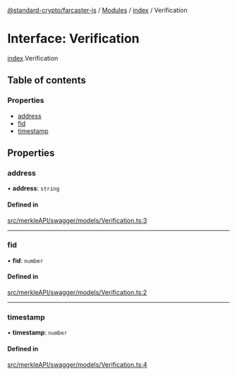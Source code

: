 [@standard-crypto/farcaster-js](../README.md) / [Modules](../modules.md) / [index](../modules/index.md) / Verification

# Interface: Verification

[index](../modules/index.md).Verification

## Table of contents

### Properties

- [address](index.Verification.md#address)
- [fid](index.Verification.md#fid)
- [timestamp](index.Verification.md#timestamp)

## Properties

### address

• **address**: `string`

#### Defined in

[src/merkleAPI/swagger/models/Verification.ts:3](https://github.com/standard-crypto/farcaster-js/blob/main/src/merkleAPI/swagger/models/Verification.ts#L3)

___

### fid

• **fid**: `number`

#### Defined in

[src/merkleAPI/swagger/models/Verification.ts:2](https://github.com/standard-crypto/farcaster-js/blob/main/src/merkleAPI/swagger/models/Verification.ts#L2)

___

### timestamp

• **timestamp**: `number`

#### Defined in

[src/merkleAPI/swagger/models/Verification.ts:4](https://github.com/standard-crypto/farcaster-js/blob/main/src/merkleAPI/swagger/models/Verification.ts#L4)
